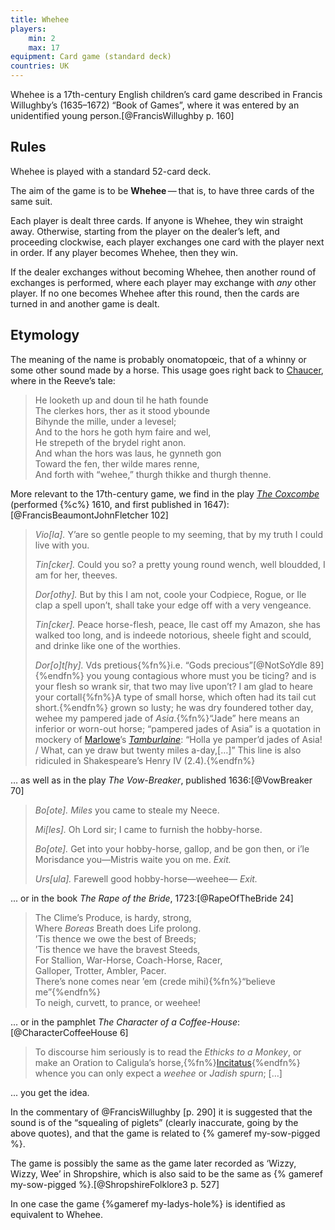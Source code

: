 ```yaml
---
title: Whehee
players:
    min: 2
    max: 17
equipment: Card game (standard deck)
countries: UK
---
```


<p class="lead">
Whehee is a 17th-century English children’s card game described in Francis Willughby’s (1635–1672) “Book of Games”, where it was entered by an unidentified young person.[@FrancisWillughby p. 160]
</p>

## Rules

Whehee is played with a standard 52-card deck.

The aim of the game is to be **Whehee** — that is, to have three cards of the same suit.

Each player is dealt three cards. If anyone is Whehee, they win straight away.  Otherwise, starting from the player on the dealer’s left, and proceeding clockwise, each player exchanges one card with the player next in order. If any player becomes Whehee, then they win.

If the dealer exchanges without becoming Whehee, then another round of exchanges is performed, where each player may exchange with _any_ other player. If no one becomes Whehee after this round, then the cards are turned in and another game is dealt.

## Etymology

The meaning of the name is probably onomatopœic, that of a whinny or some other sound made by a horse. This usage goes right back to [Chaucer](https://en.wikipedia.org/wiki/Geoffrey_Chaucer), where in the Reeve’s tale:

> He looketh up and doun til he hath founde<br>
> The clerkes hors, ther as it stood ybounde<br>
> Bihynde the mille, under a levesel;<br>
> And to the hors he goth hym faire and wel,<br>
> He strepeth of the brydel right anon.<br>
> And whan the hors was laus, he gynneth gon<br>
> Toward the fen, ther wilde mares renne,<br>
> And forth with “wehee,” thurgh thikke and thurgh thenne.

More relevant to the 17th-century game, we find in the play [<cite>The Coxcombe</cite>](https://en.wikipedia.org/wiki/The_Coxcomb) (performed {%c%} 1610, and first published in 1647):[@FrancisBeaumontJohnFletcher 102]

> _Vio[la]._ Y’are so gentle people to my seeming, that by my truth I could live with you.
> 
> _Tin[cker]._ Could you so? a pretty young round wench, well bloudded, I am for her, theeves.
>
> _Dor[othy]._ But by this I am not, coole your Codpiece, Rogue, or Ile clap a spell upon’t, shall take your edge off with a very vengeance.
>
> _Tin[cker]._ Peace horse-flesh, peace, Ile cast off my Amazon, she has walked too long, and is indeede notorious, sheele fight and scould, and drinke like one of the worthies.
>
> _Dor[o]t[hy]._ Vds pretious{%fn%}i.e. “Gods precious”[@NotSoYdle 89]{%endfn%} you young contagious whore must you be ticing? and is your flesh so wrank sir, that two may live upon’t? I am glad to heare your cortall{%fn%}A type of small horse, which often had its tail cut short.{%endfn%} grown so lusty; he was dry foundered tother day, wehee my pampered jade of _Asia_.{%fn%}“Jade” here means an inferior or worn-out horse; “pampered jades of Asia” is a quotation in mockery of [Marlowe](https://en.wikipedia.org/wiki/Christopher_Marlowe)’s [<cite>Tamburlaine</cite>](https://en.wikipedia.org/wiki/Tamburlaine):
“Holla ye pamper’d jades of Asia! / What, can ye draw but twenty miles a-day,[…]” This line is also ridiculed in Shakespeare’s Henry IV (2.4).{%endfn%}

… as well as in the play <cite>The Vow-Breaker</cite>, published 1636:[@VowBreaker 70]

> _Bo[ote]._ _Miles_ you came to steale my Neece.
>
> _Mi[les]._ Oh Lord sir; I came to furnish the hobby-horse.
>
> _Bo[ote]._ Get into your hobby-horse, gallop, and be gon then, or i’le Morisdance you—Mistris waite you on me. _Exit._
>
> _Urs[ula]._ Farewell good hobby-horse—weehee— _Exit._

... or in the book <cite>The Rape of the Bride</cite>, 1723:[@RapeOfTheBride 24]

> The Clime’s Produce, is hardy, strong,<br/>
> Where _Boreas_ Breath does Life prolong.<br/>
> ’Tis thence we owe the best of Breeds;<br/>
> ’Tis thence we have the bravest Steeds,<br/>
> For Stallion, War-Horse, Coach-Horse, Racer,<br/>
> Galloper, Trotter, Ambler, Pacer.<br/>
> There’s none comes near ’em (<span lang="la">crede mihi</span>){%fn%}“believe me”{%endfn%}<br/>
> To neigh, curvett, to prance, or weehee!

... or in the pamphlet <cite>The Character of a Coffee-House</cite>:[@CharacterCoffeeHouse 6]

> To discourse him seriously is to read the _Ethicks to a Monkey_, or make an Oration to Caligula’s horse,{%fn%}[Incitatus](https://en.wikipedia.org/wiki/Incitatus){%endfn%} whence you can only expect a _weehee_ or _Jadish spurn_; […]

... you get the idea.

In the commentary of @FrancisWillughby [p. 290] it is suggested that the sound is of the “squealing of piglets” (clearly inaccurate, going by the above quotes), and that the game is related to {% gameref my-sow-pigged %}.

The game is possibly the same as the game later recorded as ‘Wizzy, Wizzy, Wee’ in Shropshire, which is also said to be the same as {% gameref my-sow-pigged %}.[@ShropshireFolklore3 p. 527]

In one case the game {%gameref my-ladys-hole%} is identified as equivalent to Whehee.
